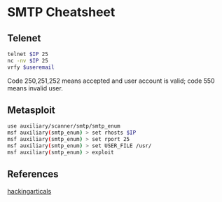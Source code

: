 # SMTP Cheatsheet

## Telenet
```bash
telnet $IP 25
nc -nv $IP 25
vrfy $useremail
```
Code 250,251,252 means accepted and user account is valid; code 550 means invalid user.

## Metasploit
```bash
use auxiliary/scanner/smtp/smtp_enum
msf auxiliary(smtp_enum) > set rhosts $IP
msf auxiliary(smtp_enum) > set rport 25
msf auxiliary(smtp_enum) > set USER_FILE /usr/
msf auxiliary(smtp_enum) > exploit
```

## References
[hackingarticals](https://www.hackingarticles.in/4-ways-smtp-enumeration/)